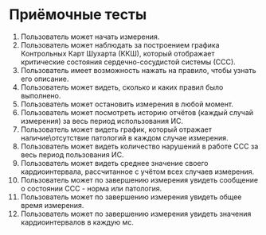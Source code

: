 # Приёмочные тесты
1.	Пользователь может начать измерения.
2.	Пользователь может наблюдать за построением графика Контрольных Карт Шухарта (ККШ), который отображает критические состояния сердечно-сосудистой системы (ССС).
3. Пользователь имеет возможность нажать на правило, чтобы узнать его описание.
4. Пользователь может видеть, сколько и каких правил было выполнено.
5. Пользователь может остановить измерения в любой момент.
6. Пользователь может посмотреть историю отчётов (каждый случай измерения) за весь период использования ИС.
7. Пользователь может видеть график, который отражает наличие\отсутствие патологий в каждом случае измерения.
8. Пользователь может видеть количество нарушений в работе ССС за весь период пользования ИС.
9. Пользователь может видеть среднее значение своего кардиоинтервала, рассчитанное с учётом всех случаев измерения.
10. Пользователь может по завершению измерения увидеть сообщение о состоянии ССС - норма или патология.
11. Пользователь может по завершению измерения увидеть общее время измерения.
12. Пользователь может по завершению измерения увидеть значения кардиоинтервалов в каждую мс.
